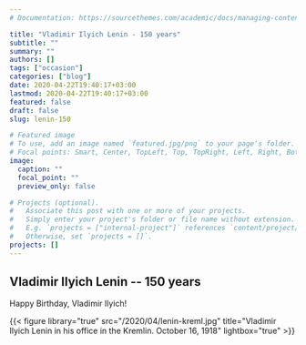 ```yaml
---
# Documentation: https://sourcethemes.com/academic/docs/managing-content/

title: "Vladimir Ilyich Lenin - 150 years"
subtitle: ""
summary: ""
authors: []
tags: ["occasion"]
categories: ["blog"]
date: 2020-04-22T19:40:17+03:00
lastmod: 2020-04-22T19:40:17+03:00
featured: false
draft: false
slug: lenin-150

# Featured image
# To use, add an image named `featured.jpg/png` to your page's folder.
# Focal points: Smart, Center, TopLeft, Top, TopRight, Left, Right, BottomLeft, Bottom, BottomRight.
image:
  caption: ""
  focal_point: ""
  preview_only: false

# Projects (optional).
#   Associate this post with one or more of your projects.
#   Simply enter your project's folder or file name without extension.
#   E.g. `projects = ["internal-project"]` references `content/project/deep-learning/index.md`.
#   Otherwise, set `projects = []`.
projects: []
---
```


## Vladimir Ilyich Lenin -- 150 years

Happy Birthday, Vladimir Ilyich!

{{< figure library="true" src="/2020/04/lenin-kreml.jpg" title="Vladimir Ilyich Lenin in his office in the Kremlin. October 16, 1918" lightbox="true" >}}

<!--more-->
